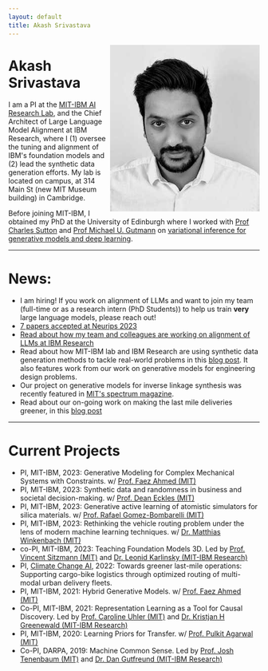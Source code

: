 ```yaml
---
layout: default
title: Akash Srivastava
---
```

<!-- - Our paper [A Bayesian-Symbolic Approach to Learning and Reasoning for Intuitive Physics](/research/a_bayesian_symbolic_approach_t.pdf) got accepted at Neurips 2021. -->
<!-- - Our paper [Targeted Neural Dynamical Modeling](/research/targeted_neural_dynamical_mode.pdf) got accepted at Neurips 2021.
- New paper [Scaling Densities for Improved Density Ratio Estimation](/research/CoB.pdf).
- New paper [Equivariant Self-Supervised Learning: Encouraging Equivariance in Representations](https://arxiv.org/pdf/2111.00899.pdf).
- New paper [Improving the Reconstruction of Disentangled Representation Learners via Multi-Stage Modelling](https://arxiv.org/abs/2010.13187).
- New paper [not-so-BigGAN: Generating High-Fidelity Images on Small Compute with Wavelet-based Super-Resolution](https://arxiv.org/abs/2009.04433).
- Our paper [Generative Ratio Matching Networks](https://openreview.net/pdf?id=SJg7spEYDS) got accepted at ICLR 2020.
- Our paper [Scalable Spike Source Localization in Extracellular Recordings using Amortized Variational Inference](http://akashgit.github.io/research/cole.pdf) got accepted at Neurips 2019.
- New paper [SimVAE: Simulator-Assisted Training for Interpretable Generative Models.](http://akashgit.github.io/research/simvae.pdf)
- New paper [BreGMN: scaled-Bregman Generative Modeling Networks.](http://akashgit.github.io/research/BregmanGAN2020.pdf)
- Our paper, [Variational Russian Roulette for Deep Bayesian Nonparametrics.](http://xuk.ai/assets/xu2019rave.pdf) got accepted at ICML, 2019.
- Our paper, [Synthesis of Differentiable Functional Programs for Lifelong Learning](https://arxiv.org/abs/1804.00218) got accepted at NeuriPS, 2018. 
- Our paper, [Fast and Scalable Bayesian Deep Learning by Weight-Perturbation in Adam](https://arxiv.org/abs/1806.04854) got accepted at ICML, 2018.
- I will be at the RIKEN Center for Advanced Intelligence Project, Japan during most of Feburary (2018) as a visiting researcher.
- I will be interning at Microsoft Research with Dr John Winn, Cambridge this (2017) summer. -->
<!-- <div class="blurb">
	<h1>Akash Srivastava</h1>
	<p>![profile](/profile.jpg) I'm a PhD student in the <a href="http://www.ed.ac.uk/informatics/about/location/forum">Informatics Forum </a>, 
		University of Edinburgh.</p>
	<p>I'm currently working with <a href="http://homepages.inf.ed.ac.uk/csutton/">Dr Charles Sutton</a> 
		on <a href="https://www.cs.princeton.edu/courses/archive/fall11/cos597C/lectures/variational-inference-i.pdf"> ![profile](/profile.jpg)  <img style="float: left;" src="/profile.jpg">
		variational inference</a> and <br>interactive machine learning primarily for unsupervised models. </p>
</div><!-- /.blurb --> 

<img style="float: right;" src="profile_akash.jpeg">

#   Akash Srivastava
I am a PI at the [MIT-IBM AI Research Lab](https://mitibmwatsonailab.mit.edu/), and the Chief Architect of Large Language Model Alignment at IBM Research, where I (1) oversee the tuning and alignment of IBM's foundation models and (2) lead the synthetic data generation efforts. My lab is located on campus, at 314 Main St (new MIT Museum building) in Cambridge. 

Before joining MIT-IBM, I obtained my PhD at the University of Edinburgh where I worked with [Prof Charles Sutton](https://homepages.inf.ed.ac.uk/csutton/) and [Prof Michael U. Gutmann](https://michaelgutmann.github.io/) on [variational inference for generative models and deep learning](https://scholar.google.com/citations?view_op=view_citation&hl=en&user=2h6SZeEAAAAJ&cstart=20&pagesize=80&citation_for_view=2h6SZeEAAAAJ:Tiz5es2fbqcC).

---

# News:
- I am hiring! If you work on alignment of LLMs and want to join my team (full-time or as a research intern (PhD Students)) to help us train __very__ large language models, please reach out! 
- [7 papers accepted at Neurips 2023](https://www.linkedin.com/posts/dr-akash-sri_neurips-2023-activity-7111804654203613184-YiDS?utm_source=share&utm_medium=member_desktop)
- [Read about how my team and colleagues are working on alignment of LLMs at IBM Research](https://research.ibm.com/blog/what-is-alignment-ai) 
- Read about how MIT-IBM lab and IBM Research are using synthetic data generation methods to tackle real-world problems in this [blog post](https://research.ibm.com/blog/synthetic-data-explained). It also features work from our work on generative models for engineering design problems.
- Our project on generative models for inverse linkage synthesis was recently featured in [MIT's spectrum magazine](https://spectrum.mit.edu/fall-2022/design-for-anything-and-everything/).
- Read about our on-going work on making the last mile deliveries greener, in this [blog post](https://www.climatechange.ai/blog/2022-10-11-grant-green-last-mile)

---
# Current Projects
- PI, MIT-IBM, 2023: Generative Modeling for Complex Mechanical Systems with Constraints. w/ [Prof. Faez Ahmed (MIT)](https://decode.mit.edu/)
- PI, MIT-IBM, 2023: Synthetic data and randomness in business and societal decision-making. w/ [Prof. Dean Eckles (MIT)](https://www.deaneckles.com/)
- PI, MIT-IBM, 2023: Generative active learning of atomistic simulators for silica materials. w/ [Prof. Rafael Gomez-Bombarelli (MIT)](http://gomezbombarelli.mit.edu/)
- PI, MIT-IBM, 2023: Rethinking the vehicle routing problem under the lens of modern machine learning techniques. w/ [Dr. Matthias Winkenbach (MIT)](https://ctl.mit.edu/about/bio/matthias-winkenbach)
- co-PI, MIT-IBM, 2023: Teaching Foundation Models 3D. Led by [Prof. Vincent Sitzmann (MIT)](https://www.vincentsitzmann.com/) and [Dr. Leonid Karlinsky (MIT-IBM Research)](https://scholar.google.com/citations?user=WbO7tjYAAAAJ&hl=en)
- PI, [Climate Change AI](https://www.climatechange.ai/), 2022: Towards greener last-mile operations: Supporting cargo-bike logistics through optimized routing of multi-modal urban delivery fleets.
- PI, MIT-IBM, 2021: Hybrid Generative Models. w/ [Prof. Faez Ahmed (MIT)](https://decode.mit.edu/)
- Co-PI, MIT-IBM, 2021: Representation Learning as a Tool for Causal Discovery. Led by [Prof. Caroline Uhler (MIT)](https://www.carolineuhler.com/) and [Dr. Kristjan H Greenewald (MIT-IBM Research)](https://kgreenewald.github.io/)
- PI, MIT-IBM, 2020: Learning Priors for Transfer. w/ [Prof. Pulkit Agarwal (MIT)](https://people.csail.mit.edu/pulkitag/)
- Co-PI, DARPA, 2019: Machine Common Sense. Led by [Prof. Josh Tenenbaum (MIT)](http://web.mit.edu/cocosci/josh.html) and [Dr. Dan Gutfreund (MIT-IBM Research)](https://mitibmwatsonailab.mit.edu/people/dan-gutfreund/)




